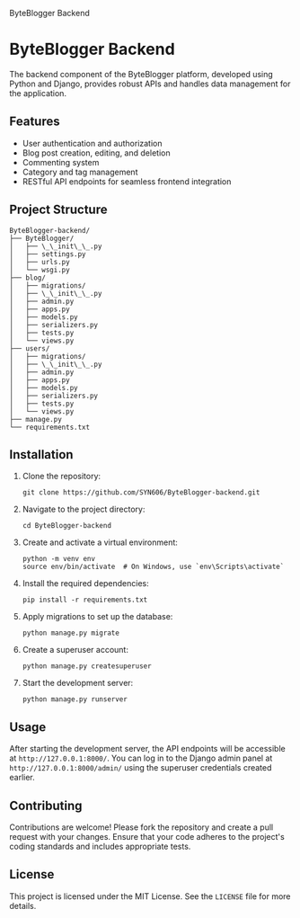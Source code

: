 ByteBlogger Backend

ByteBlogger Backend
===================

The backend component of the ByteBlogger platform, developed using Python and Django, provides robust APIs and handles data management for the application.

Features
--------

*   User authentication and authorization
*   Blog post creation, editing, and deletion
*   Commenting system
*   Category and tag management
*   RESTful API endpoints for seamless frontend integration

Project Structure
-----------------
```
ByteBlogger-backend/
├── ByteBlogger/
│   ├── \_\_init\_\_.py
│   ├── settings.py
│   ├── urls.py
│   └── wsgi.py
├── blog/
│   ├── migrations/
│   ├── \_\_init\_\_.py
│   ├── admin.py
│   ├── apps.py
│   ├── models.py
│   ├── serializers.py
│   ├── tests.py
│   └── views.py
├── users/
│   ├── migrations/
│   ├── \_\_init\_\_.py
│   ├── admin.py
│   ├── apps.py
│   ├── models.py
│   ├── serializers.py
│   ├── tests.py
│   └── views.py
├── manage.py
└── requirements.txt
 ```   

Installation
------------

1.  Clone the repository:
    
        git clone https://github.com/SYN606/ByteBlogger-backend.git
    
2.  Navigate to the project directory:
    
        cd ByteBlogger-backend
    
3.  Create and activate a virtual environment:
    
        python -m venv env
        source env/bin/activate  # On Windows, use `env\Scripts\activate`
    
4.  Install the required dependencies:
    
        pip install -r requirements.txt
    
5.  Apply migrations to set up the database:
    
        python manage.py migrate
    
6.  Create a superuser account:
    
        python manage.py createsuperuser
    
7.  Start the development server:
    
        python manage.py runserver
    

Usage
-----

After starting the development server, the API endpoints will be accessible at `http://127.0.0.1:8000/`. You can log in to the Django admin panel at `http://127.0.0.1:8000/admin/` using the superuser credentials created earlier.

Contributing
------------

Contributions are welcome! Please fork the repository and create a pull request with your changes. Ensure that your code adheres to the project's coding standards and includes appropriate tests.

License
-------

This project is licensed under the MIT License. See the `LICENSE` file for more details.